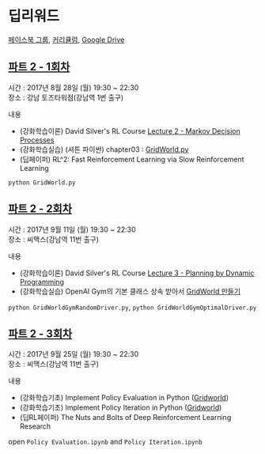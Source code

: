 # 딥리워드

[페이스북 그룹](https://www.facebook.com/groups/DeepReward/),
[커리큘럼](https://docs.google.com/spreadsheets/d/1yOGenVpN9w-AlFK2Z-3IU6ihFkgooKUb9p3pUgnATS8/edit#gid=1400258417),
[Google Drive](https://drive.google.com/drive/u/1/folders/0Bw594TdiBdAUeTlfaGhxUm1FcFE)

## [파트 2 - 1회차](https://www.facebook.com/events/169386600274050/)

시간 : 2017년 8월 28일 (월) 19:30 ~ 22:30<br>
장소 : 강남 토즈타워점(강남역 1번 출구)

내용
* (강화학습이론) David Silver's RL Course
  [Lecture 2 - Markov Decision Processes](http://www0.cs.ucl.ac.uk/staff/d.silver/web/Teaching_files/MDP.pdf)
* (강화학습실습) (셔튼 파이썬) chapter03 :
  [GridWorld.py](https://github.com/ShangtongZhang/reinforcement-learning-an-introduction/blob/master/chapter03/GridWorld.py)
* (딥페이퍼) RL^2: Fast Reinforcement Learning via Slow Reinforcement Learning

`python GridWorld.py`

## [파트 2 - 2회차](https://www.facebook.com/events/129594747676131/)

시간 : 2017년 9월 11일 (월) 19:30 ~ 22:30<br>
장소 : 씨맥스(강남역 11번 출구)

내용
* (강화학습이론) David Silver's RL Course
  [Lecture 3 - Planning by Dynamic Programming](http://www0.cs.ucl.ac.uk/staff/d.silver/web/Teaching_files/DP.pdf)
* (강화학습실습) OpenAI Gym의 기본 클래스 상속 받아서
  [GridWorld 만들기](https://github.com/dennybritz/reinforcement-learning/blob/master/lib/envs/gridworld.py)

`python GridWorldGymRandomDriver.py`, `python GridWorldGymOptimalDriver.py`

## [파트 2 - 3회차](https://www.facebook.com/events/506467736379305/)

시간 : 2017년 9월 25일 (월) 19:30 ~ 22:30<br>
장소 : 씨맥스(강남역 11번 출구)

내용
* (강화학습기초) Implement Policy Evaluation in Python
  ([Gridworld](https://github.com/dennybritz/reinforcement-learning/blob/master/DP/Policy%20Evaluation.ipynb))
* (강화학습기초) Implement Policy Iteration in Python
  ([Gridworld](https://github.com/dennybritz/reinforcement-learning/blob/master/DP/Policy%20Iteration.ipynb))
* (딥RL페이퍼) The Nuts and Bolts of Deep Reinforcement Learning Research

open `Policy Evaluation.ipynb` and `Policy Iteration.ipynb`

